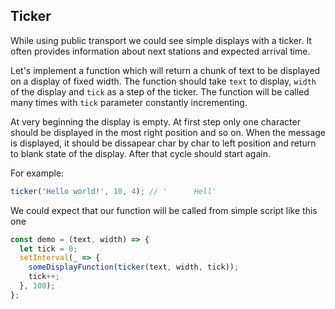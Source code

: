 ## Ticker

While using public transport we could see simple displays with a ticker. It often provides information about next stations and expected arrival time.

Let's implement a function which will return a chunk of text to be displayed on a display of fixed width. The function should take `text` to display, `width` of the display and `tick` as a step of the ticker. The function will be called many times with `tick` parameter constantly incrementing.

At very beginning the display is empty. At first step only one character should be displayed in the most right position and so on. When the message is displayed, it should be dissapear char by char to left position and return to blank state of the display. After that cycle should start again.

For example:

```javascript
ticker('Hello world!', 10, 4); // '      Hell'
```

We could expect that our function will be called from simple script like this one

```javascript
const demo = (text, width) => {
  let tick = 0;
  setInterval(_ => {
    someDisplayFunction(ticker(text, width, tick));
    tick++;
  }, 100);
};
```
